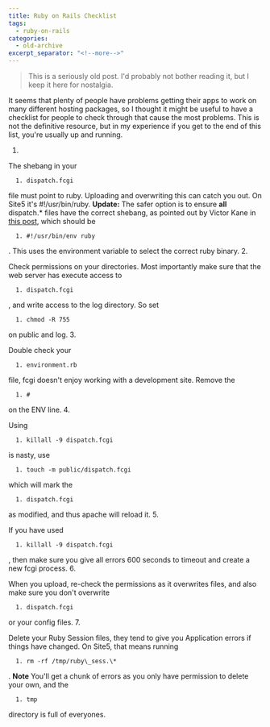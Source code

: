 ```yaml
---
title: Ruby on Rails Checklist
tags: 
  - ruby-on-rails
categories: 
  - old-archive
excerpt_separator: "<!--more-->"
---
```


> This is a seriously old post. I'd probably not bother reading it, but I keep it here for nostalgia.

It seems that plenty of people have problems getting their apps to work on many different hosting packages, so I thought it might be useful to have a checklist for people to check through that cause the most problems. This is not the definitive resource, but in my experience if you get to the end of this list, you're usually up and running.

1. 

The shebang in your

    
      1. dispatch.fcgi

 file must point to ruby. Uploading and overwriting this can catch you out. On Site5 it's #!/usr/bin/ruby. **Update:** The safer option is to ensure **all** dispatch.\* files have the correct shebang, as pointed out by Victor Kane in [this post](http://forums.site5.com/showthread.php?p=58270#post58270 "Site5 Forum"), which should be 

    
      1. #!/usr/bin/env ruby

. This uses the environment variable to select the correct ruby binary.
2. 

Check permissions on your directories. Most importantly make sure that the web server has execute access to

    
      1. dispatch.fcgi

, and write access to the log directory. So set 

    
      1. chmod -R 755

 on public and log.
3. 

Double check your

    
      1. environment.rb

 file, fcgi doesn't enjoy working with a development site. Remove the 

    
      1. #

 on the ENV line.
4. 

Using

    
      1. killall -9 dispatch.fcgi

 is nasty, use 

    
      1. touch -m public/dispatch.fcgi

 which will mark the 

    
      1. dispatch.fcgi

 as modified, and thus apache will reload it.
5. 

If you have used

    
      1. killall -9 dispatch.fcgi

, then make sure you give all errors 600 seconds to timeout and create a new fcgi process.
6. 

When you upload, re-check the permissions as it overwrites files, and also make sure you don't overwrite

    
      1. dispatch.fcgi

 or your config files.
7. 

Delete your Ruby Session files, they tend to give you Application errors if things have changed. On Site5, that means running

    
      1. rm -rf /tmp/ruby\_sess.\*

. **Note** You'll get a chunk of errors as you only have permission to delete your own, and the 

    
      1. tmp

 directory is full of everyones.

